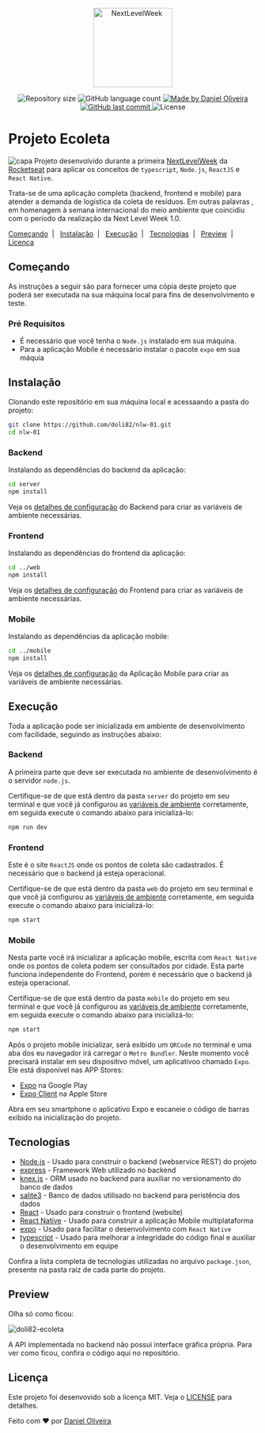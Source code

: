 <p align="center">
    <img alt="NextLevelWeek" title="#NextLevelWeek" src="https://user-images.githubusercontent.com/39415174/83923322-5f890f80-a758-11ea-88fa-9df8c50630b9.png" width="160px" />
</p>
<p align="center">
    <img alt="Repository size" src="https://img.shields.io/github/repo-size/doli82/nlw-01?style=plastic" />
    <img alt="GitHub language count" src="https://img.shields.io/github/languages/count/doli82/nlw-01?color=brightgreen&style=plastic" />    
  <a href="https://www.linkedin.com/in/doli/">
    <img alt="Made by Daniel Oliveira" src="https://img.shields.io/badge/made%20by-doli82-important?style=plastic">
  </a>
  <a href="https://github.com/doli82/nlw-01/commits/master">
    <img alt="GitHub last commit" src="https://img.shields.io/github/last-commit/DanielObara/NLW-1.0?style=plastic">
  </a>
  <img alt="License" src="https://img.shields.io/badge/license-MIT-brightgreen?style=plastic">
</p>

# Projeto Ecoleta
![capa](https://user-images.githubusercontent.com/39415174/83946739-0fa65900-a7e9-11ea-9433-219ec85b1ed1.jpg)
Projeto desenvolvido durante a primeira [NextLevelWeek](https://nextlevelweek.com/) da [Rocketseat](https://rocketseat.com.br) para aplicar os conceitos de `typescript`, `Node.js`, `ReactJS` e `React Native`.

Trata-se de uma aplicação completa (backend, frontend e mobile) para atender a demanda de logistica da coleta de resíduos. Em outras palavras , em homenagem à semana internacional do meio ambiente que coincidiu com o período da realização da Next Level Week 1.0.
  
  [Começando](#-começando)&nbsp;&nbsp;|&nbsp;&nbsp;
  [Instalação](#-instalação)&nbsp;&nbsp;|&nbsp;&nbsp;
  [Execução](#-execução)&nbsp;&nbsp;|&nbsp;&nbsp;
  [Tecnologias](#-tecnologias)&nbsp;&nbsp;|&nbsp;&nbsp;
  [Preview](#-preview)&nbsp;&nbsp;|&nbsp;&nbsp;
  [Licença](#-licença)  

## Começando
As instruções a seguir são para fornecer uma cópia deste projeto que poderá ser executada na sua máquina local para fins de desenvolvimento e teste.

### Pré Requisitos

* É necessário que você tenha o `Node.js` instalado em sua máquina. 
* Para a aplicação Mobile é necessário instalar o pacote `expo` em sua máquia

## Instalação

Clonando este repositório em sua máquina local e acessaando a pasta do projeto:

```bash
git clone https://github.com/doli82/nlw-01.git
cd nlw-01
```

### Backend
Instalando as dependências do backend da aplicação:

```bash
cd server
npm install
```
Veja os [detalhes de configuração](./server/README.md) do Backend para criar as variáveis de ambiente necessárias.

### Frontend

Instalando as dependências do frontend da aplicação:

```bash
cd ../web
npm install
```
Veja os [detalhes de configuração](./web/README.md) do Frontend para criar as variáveis de ambiente necessárias.

### Mobile

Instalando as dependências da aplicação mobile:

```bash
cd ../mobile
npm install
```
Veja os [detalhes de configuração](./mobile/README.md) da Aplicação Mobile para criar as variáveis de ambiente necessárias.

## Execução
Toda a aplicação pode ser inicializada em ambiente de desenvolvimento com facilidade, seguindo as instruções abaixo:

### Backend
A primeira parte que deve ser executada no ambiente de desenvolvimento é o servidor `node.js`. 

Certifique-se de que está dentro da pasta `server` do projeto em seu terminal e que você já configurou as [variáveis de ambiente](./server/README.md) corretamente, em seguida execute o comando abaixo para inicializá-lo:

```bash
npm run dev
```

### Frontend
Este é o site `ReactJS` onde os pontos de coleta são cadastrados. É necessário que o backend já esteja operacional. 

Certifique-se de que está dentro da pasta `web` do projeto em seu terminal e que você já configurou as [variáveis de ambiente](./web/README.md) corretamente, em seguida execute o comando abaixo para inicializá-lo:

```bash
npm start
```
### Mobile
Nesta parte você irá inicializar a aplicação mobile, escrita com `React Native` onde os pontos de coleta podem ser consultados por cidade. Esta parte funciona independente do Frontend, porém é necessário que o backend já esteja operacional. 

Certifique-se de que está dentro da pasta `mobile` do projeto em seu terminal e que você já configurou as [variáveis de ambiente](./mobile/README.md) corretamente, em seguida execute o comando abaixo para inicializá-lo:

```bash
npm start
```
Após o projeto mobile inicializar, será exibido um `QRCode` no terminal e uma aba dos eu navegador irá carregar o `Metro Bundler`. Neste momento você precisará instalar em seu dispositivo móvel, um aplicativoo chamado `Expo`.
Ele está disponível nas APP Stores:

- [Expo](https://play.google.com/store/apps/details?id=host.exp.exponent) na Google Play
- [Expo Client](https://apps.apple.com/br/app/expo-client/id982107779) na Apple Store

Abra em seu smartphone o aplicativo Expo e escaneie o código de barras exibido na inicialização do projeto.


## Tecnologias

* [Node.js](https://nodejs.org/) - Usado para construir o backend (webservice REST) do projeto
* [express](https://expressjs.com/) - Framework Web utilizado no backend
* [knex.js](http://knexjs.org/) - ORM usado no backend para auxiliar no versionamento do banco de dados
* [salite3](https://www.sqlite.org/) - Banco de dados utilisado no backend para peristência dos dados
* [React](https://reactjs.org/) - Usado para construir o frontend (website)
* [React Native](https://reactnative.dev/) - Usado para construir a aplicação Mobile multiplataforma
* [expo](https://expo.io/) - Usado para facilitar o desenvolvimento com `React Native`
* [typescript](https://www.typescriptlang.org/) - Usado para melhorar a integridade do código final e auxiliar o desenvolvimento em equipe

Confira a lista completa de tecnologias utilizadas no arquivo `package.json`, presente na pasta raiz de cada parte do projeto.

## Preview
Olha só como ficou:

![doli82-ecoleta](https://user-images.githubusercontent.com/39415174/83953042-97a15880-a813-11ea-9813-71ed48446b2c.gif)

A API implementada no backend não possui interface gráfica própria. Para ver como ficou, confira o código aqui no repositório.

## Licença

Este projeto foi desenvovido sob a licença MIT. Veja o [LICENSE](./LICENSE) para detalhes.


Feito com ♥ por [Daniel Oliveira](https://www.linkedin.com/in/doli/)
